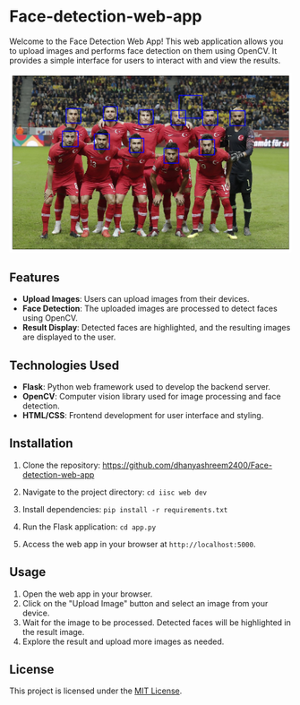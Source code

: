 # Face-detection-web-app
Welcome to the Face Detection Web App! This web application allows you to upload images and performs face detection on them using OpenCV. It provides a simple interface for users to interact with and view the results.

![Faces Detected](https://github.com/dhanyashreem2400/Face-detection-web-app/blob/main/iisc%20web%20dev/static/temp/2.png)

## Features

- **Upload Images**: Users can upload images from their devices.
- **Face Detection**: The uploaded images are processed to detect faces using OpenCV.
- **Result Display**: Detected faces are highlighted, and the resulting images are displayed to the user.

## Technologies Used

- **Flask**: Python web framework used to develop the backend server.
- **OpenCV**: Computer vision library used for image processing and face detection.
- **HTML/CSS**: Frontend development for user interface and styling.

## Installation

1. Clone the repository:
https://github.com/dhanyashreem2400/Face-detection-web-app

2. Navigate to the project directory:
   `cd iisc web dev`

3. Install dependencies:
   `pip install -r requirements.txt `

4. Run the Flask application:
    `cd app.py`

5. Access the web app in your browser at `http://localhost:5000`.

## Usage

1. Open the web app in your browser.
2. Click on the "Upload Image" button and select an image from your device.
3. Wait for the image to be processed. Detected faces will be highlighted in the result image.
4. Explore the result and upload more images as needed.

## License

This project is licensed under the [MIT License](LICENSE).
